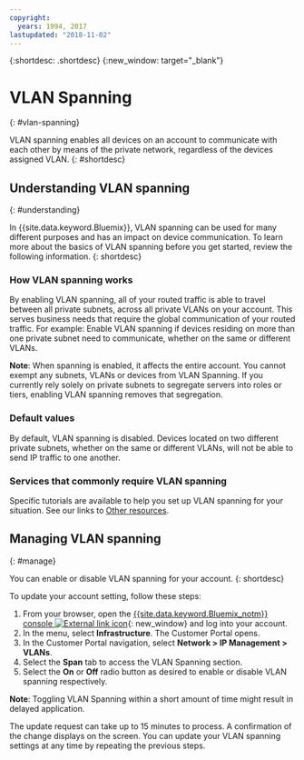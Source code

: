 ```yaml
---
copyright:
  years: 1994, 2017
lastupdated: "2018-11-02"
---
```


{:shortdesc: .shortdesc}
{:new_window: target="_blank"}

# VLAN Spanning
{: #vlan-spanning}

VLAN spanning enables all devices on an account to communicate with each other by means of the private network, regardless of the devices assigned VLAN.
{: #shortdesc}

## Understanding VLAN spanning
{: #understanding}


In {{site.data.keyword.Bluemix}}, VLAN spanning can be used for many different purposes and has an impact on device communication. To learn more about the basics of VLAN spanning before you get started, review the following information.
{: shortdesc}

### How VLAN spanning works

By enabling VLAN spanning, all of your routed traffic is able to travel between all private subnets, across all private VLANs on your account. This serves business needs that require the global communication of your routed traffic. For example: Enable VLAN spanning if devices residing on more than one private subnet need to communicate, whether on the same or different VLANs.

**Note**: When spanning is enabled, it affects the entire account. You cannot exempt any subnets, VLANs or devices from VLAN Spanning. If you currently rely solely on private subnets to segregate servers into roles or tiers, enabling VLAN spanning removes that segregation.

### Default values

By default, VLAN spanning is disabled. Devices located on two different private subnets, whether on the same or different VLANs, will not be able to send IP traffic to one another.

### Services that commonly require VLAN spanning

Specific tutorials are available to help you set up VLAN spanning for your situation. See our links to [Other resources](other-resources.html).


## Managing VLAN spanning
{: #manage}

You can enable or disable VLAN spanning for your account.
{: shortdesc}

To update your account setting, follow these steps:

  1. From your browser, open the [{{site.data.keyword.Bluemix_notm}} console ![External link icon](../../icons/launch-glyph.svg "External link icon")](https://control.bluemix.net/){: new_window} and log into your account.
  2. In the menu, select **Infrastructure**. The Customer Portal opens.
  3. In the Customer Portal navigation, select **Network > IP Management > VLANs**.
  4. Select the **Span** tab to access the VLAN Spanning section.
  5. Select the **On** or **Off** radio button as desired to enable or disable VLAN spanning respectively.

**Note**: Toggling VLAN Spanning within a short amount of time might result in delayed application.

The update request can take up to 15 minutes to process. A confirmation of the change displays on the screen. You can update your VLAN spanning settings at any time by repeating the previous steps.

